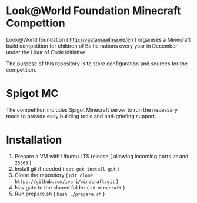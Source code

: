 # Look@World Foundation Minecraft Compettion

Look@World foundation ( http://vaatamaailma.ee/en ) organises a Minecraft build competition for children of Baltic nations every year in December under the Hour of Code initiative.

The purpose of this repository is to store configuration and sources for the competition.

# Spigot MC

The competition includes Spigot Minecraft server to run the necessary mods to provide easy building tools and anti-griefing support.

# Installation

1. Prepare a VM with Ubuntu LTS release ( allowing incoming ports `22` and `25565` )
2. Install git if needed ( `apt-get install git` )
3. Clone the repository ( `git clone https://github.com/ivari/minecraft.git` )
4. Navigate to the cloned folder ( `cd minecraft` )
5. Run prepare.sh ( `bash ./prepare.sh` )
